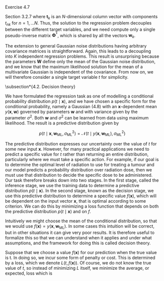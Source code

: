 Exercise 4.7

Section 3.2.7 where $\mathbf{t}_{k}$ is an $N$-dimensional column vector with components $t_{n k}$ for $n=1, \ldots N$. Thus, the solution to the regression problem decouples between the different target variables, and we need compute only a single pseudo-inverse matrix $\boldsymbol{\Phi}^{\dagger}$, which is shared by all the vectors $\mathbf{w}_{k}$.

The extension to general Gaussian noise distributions having arbitrary covariance matrices is straightforward. Again, this leads to a decoupling into $K$ independent regression problems. This result is unsurprising because the parameters $\mathbf{W}$ define only the mean of the Gaussian noise distribution, and we know that the maximum likelihood solution for the mean of a multivariate Gaussian is independent of the covariance. From now on, we will therefore consider a single target variable $t$ for simplicity.

\subsection*{4.2. Decision theory}

We have formulated the regression task as one of modelling a conditional probability distribution $p(t \mid \mathbf{x})$, and we have chosen a specific form for the conditional probability, namely a Gaussian (4.8) with an $\mathbf{x}$-dependent mean $y(\mathbf{x}, \mathbf{w})$ governed by parameters $\mathbf{w}$ and with variance given by the parameter $\sigma^{2}$. Both $\mathbf{w}$ and $\sigma^{2}$ can be learned from data using maximum likelihood. The result is a predictive distribution given by

$$
p\left(t \mid \mathbf{x}, \mathbf{w}_{\mathrm{ML}}, \sigma_{\mathrm{ML}}^{2}\right)=\mathcal{N}\left(t \mid y\left(\mathbf{x}, \mathbf{w}_{\mathrm{ML}}\right), \sigma_{\mathrm{ML}}^{2}\right)
$$

The predictive distribution expresses our uncertainty over the value of $t$ for some new input $\mathbf{x}$. However, for many practical applications we need to predict a specific value for $t$ rather than returning an entire distribution, particularly where we must take a specific action. For example, if our goal is to determine the optimal level of radiation to use for treating a tumour and our model predicts a probability distribution over radiation dose, then we must use that distribution to decide the specific dose to be administered. Our task therefore breaks down into two stages. In the first stage, called the inference stage, we use the training data to determine a predictive distribution $p(t \mid \mathbf{x})$. In the second stage, known as the decision stage, we use this predictive distribution to determine a specific value $f(\mathbf{x})$, which will be dependent on the input vector $\mathbf{x}$, that is optimal according to some criterion. We can do this by minimizing a loss function that depends on both the predictive distribution $p(t \mid \mathbf{x})$ and on $f$.

Intuitively we might choose the mean of the conditional distribution, so that we would use $f(\mathbf{x})=y\left(\mathbf{x}, \mathbf{w}_{\mathrm{ML}}\right)$. In some cases this intuition will be correct, but in other situations it can give very poor results. It is therefore useful to formalize this so that we can understand when it applies and under what assumptions, and the framework for doing this is called decision theory.

Suppose that we choose a value $f(\mathbf{x})$ for our prediction when the true value is t. In doing so, we incur some form of penalty or cost. This is determined by a loss, which we denote $L(t, f(\mathbf{x}))$. Of course, we do not know the true value of $t$, so instead of minimizing $L$ itself, we minimize the average, or expected, loss which is